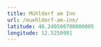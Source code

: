 ```yaml
---
title: Mühldorf am Inn
url: /muehldorf-am-inn/
latitude: 48.240500700000005
longitude: 12.5250991
---
```

